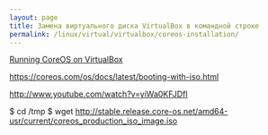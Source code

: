 ```yaml
---
layout: page
title: Замена виртуального диска VirtualBox в командной строке
permalink: /linux/virtual/virtualbox/coreos-installation/
---
```


[Running CoreOS on VirtualBox](https://coreos.com/os/docs/774.0.0/booting-on-virtualbox.html)

https://coreos.com/os/docs/latest/booting-with-iso.html


http://www.youtube.com/watch?v=yiWa0KFJDfI

$ cd /tmp
$ wget http://stable.release.core-os.net/amd64-usr/current/coreos_production_iso_image.iso

